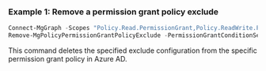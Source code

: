 ### Example 1: Remove a permission grant policy exclude

```powershell
Connect-MgGraph -Scopes "Policy.Read.PermissionGrant,Policy.ReadWrite.PermissionGrant"  
Remove-MgPolicyPermissionGrantPolicyExclude -PermissionGrantConditionSetId "66a94faf-9134-4f46-83d2-1aae2eaea98f" -PermissionGrantPolicyId "testtenant-sampleapp-permissions"  
```

This command deletes the specified exclude configuration from the specific permission grant policy in Azure AD.
